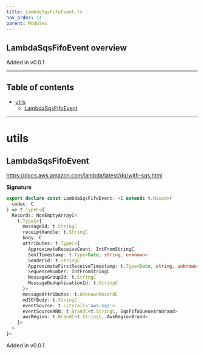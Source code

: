 ```yaml
---
title: LambdaSqsFifoEvent.ts
nav_order: 14
parent: Modules
---
```


## LambdaSqsFifoEvent overview

Added in v0.0.1

---

<h2 class="text-delta">Table of contents</h2>

- [utils](#utils)
  - [LambdaSqsFifoEvent](#lambdasqsfifoevent)

---

# utils

## LambdaSqsFifoEvent

https://docs.aws.amazon.com/lambda/latest/dg/with-sqs.html

**Signature**

```ts
export declare const LambdaSqsFifoEvent: <C extends t.Mixed>(
  codec: C
) => t.TypeC<{
  Records: NonEmptyArrayC<
    t.TypeC<{
      messageId: t.StringC
      receiptHandle: t.StringC
      body: C
      attributes: t.TypeC<{
        ApproximateReceiveCount: IntFromStringC
        SentTimestamp: t.Type<Date, string, unknown>
        SenderId: t.StringC
        ApproximateFirstReceiveTimestamp: t.Type<Date, string, unknown>
        SequenceNumber: IntFromStringC
        MessageGroupId: t.StringC
        MessageDeduplicationId: t.StringC
      }>
      messageAttributes: t.UnknownRecordC
      md5OfBody: t.StringC
      eventSource: t.LiteralC<'aws:sqs'>
      eventSourceARN: t.BrandC<t.StringC, SqsFifoQueueArnBrand>
      awsRegion: t.BrandC<t.StringC, AwsRegionBrand>
    }>
  >
}>
```

Added in v0.0.1
